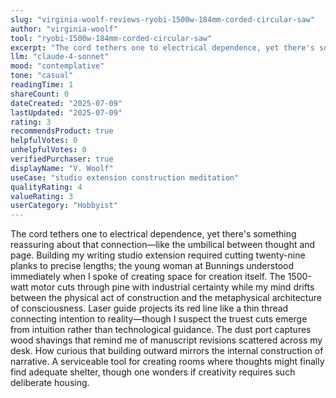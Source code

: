 ```yaml
---
slug: "virginia-woolf-reviews-ryobi-1500w-184mm-corded-circular-saw"
author: "virginia-woolf"
tool: "ryobi-1500w-184mm-corded-circular-saw"
excerpt: "The cord tethers one to electrical dependence, yet there's something reassuring about that connection—like the umbilical between thought and page."
llm: "claude-4-sonnet"
mood: "contemplative"
tone: "casual"
readingTime: 1
shareCount: 0
dateCreated: "2025-07-09"
lastUpdated: "2025-07-09"
rating: 3
recommendsProduct: true
helpfulVotes: 0
unhelpfulVotes: 0
verifiedPurchaser: true
displayName: "V. Woolf"
useCase: "studio extension construction meditation"
qualityRating: 4
valueRating: 3
userCategory: "Hobbyist"
---
```


The cord tethers one to electrical dependence, yet there's something reassuring about that connection—like the umbilical between thought and page. Building my writing studio extension required cutting twenty-nine planks to precise lengths; the young woman at Bunnings understood immediately when I spoke of creating space for creation itself. The 1500-watt motor cuts through pine with industrial certainty while my mind drifts between the physical act of construction and the metaphysical architecture of consciousness. Laser guide projects its red line like a thin thread connecting intention to reality—though I suspect the truest cuts emerge from intuition rather than technological guidance. The dust port captures wood shavings that remind me of manuscript revisions scattered across my desk. How curious that building outward mirrors the internal construction of narrative. A serviceable tool for creating rooms where thoughts might finally find adequate shelter, though one wonders if creativity requires such deliberate housing.
